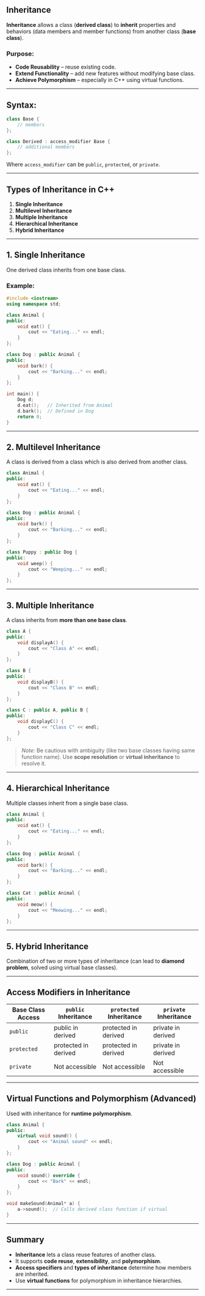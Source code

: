 ## **Inheritance**

**Inheritance** allows a class (**derived class**) to **inherit** properties and behaviors (data members and member functions) from another class (**base class**).

### Purpose:

* **Code Reusability** – reuse existing code.
* **Extend Functionality** – add new features without modifying base class.
* **Achieve Polymorphism** – especially in C++ using virtual functions.

---

## Syntax:

```cpp
class Base {
    // members
};

class Derived : access_modifier Base {
    // additional members
};
```

Where `access_modifier` can be `public`, `protected`, or `private`.

---

## Types of Inheritance in C++

1. **Single Inheritance**
2. **Multilevel Inheritance**
3. **Multiple Inheritance**
4. **Hierarchical Inheritance**
5. **Hybrid Inheritance**

---

## 1. **Single Inheritance**

One derived class inherits from one base class.

### Example:

```cpp
#include <iostream>
using namespace std;

class Animal {
public:
    void eat() {
        cout << "Eating..." << endl;
    }
};

class Dog : public Animal {
public:
    void bark() {
        cout << "Barking..." << endl;
    }
};

int main() {
    Dog d;
    d.eat();   // Inherited from Animal
    d.bark();  // Defined in Dog
    return 0;
}
```

---

## 2. **Multilevel Inheritance**

A class is derived from a class which is also derived from another class.

```cpp
class Animal {
public:
    void eat() {
        cout << "Eating..." << endl;
    }
};

class Dog : public Animal {
public:
    void bark() {
        cout << "Barking..." << endl;
    }
};

class Puppy : public Dog {
public:
    void weep() {
        cout << "Weeping..." << endl;
    }
};
```

---

## 3. **Multiple Inheritance**

A class inherits from **more than one base class**.

```cpp
class A {
public:
    void displayA() {
        cout << "Class A" << endl;
    }
};

class B {
public:
    void displayB() {
        cout << "Class B" << endl;
    }
};

class C : public A, public B {
public:
    void displayC() {
        cout << "Class C" << endl;
    }
};
```

> *Note:* Be cautious with ambiguity (like two base classes having same function name). Use **scope resolution** or **virtual inheritance** to resolve it.

---

## 4. **Hierarchical Inheritance**

Multiple classes inherit from a single base class.

```cpp
class Animal {
public:
    void eat() {
        cout << "Eating..." << endl;
    }
};

class Dog : public Animal {
public:
    void bark() {
        cout << "Barking..." << endl;
    }
};

class Cat : public Animal {
public:
    void meow() {
        cout << "Meowing..." << endl;
    }
};
```

---

## 5. **Hybrid Inheritance**

Combination of two or more types of inheritance (can lead to **diamond problem**, solved using virtual base classes).

---

## Access Modifiers in Inheritance

| Base Class Access | `public` Inheritance | `protected` Inheritance | `private` Inheritance |
| ----------------- | -------------------- | ----------------------- | --------------------- |
| `public`          | public in derived    | protected in derived    | private in derived    |
| `protected`       | protected in derived | protected in derived    | private in derived    |
| `private`         | Not accessible       | Not accessible          | Not accessible        |

---

## Virtual Functions and Polymorphism (Advanced)

Used with inheritance for **runtime polymorphism**.

```cpp
class Animal {
public:
    virtual void sound() {
        cout << "Animal sound" << endl;
    }
};

class Dog : public Animal {
public:
    void sound() override {
        cout << "Bark" << endl;
    }
};

void makeSound(Animal* a) {
    a->sound();  // Calls derived class function if virtual
}
```

---

## Summary

* **Inheritance** lets a class reuse features of another class.
* It supports **code reuse**, **extensibility**, and **polymorphism**.
* **Access specifiers** and **types of inheritance** determine how members are inherited.
* Use **virtual functions** for polymorphism in inheritance hierarchies.

---

